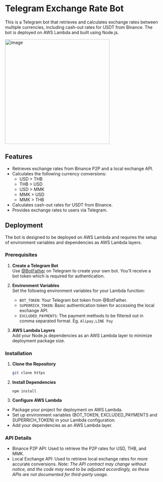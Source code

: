 # Telegram Exchange Rate Bot

This is a Telegram bot that retrieves and calculates exchange rates between multiple currencies, including cash-out rates for USDT from Binance. The bot is deployed on AWS Lambda and built using Node.js.

<img width="343" alt="image" src="https://github.com/user-attachments/assets/8ff95e0d-9bc0-4977-ae5e-04e4ac101ce3">

## Features

- Retrieves exchange rates from Binance P2P and a local exchange API.
- Calculates the following currency conversions:
  - USD > THB
  - THB > USD
  - USD > MMK
  - MMK > USD
  - MMK > THB
- Calculates cash-out rates for USDT from Binance.
- Provides exchange rates to users via Telegram.

## Deployment

The bot is designed to be deployed on AWS Lambda and requires the setup of environment variables and dependencies as AWS Lambda layers.

### Prerequisites

1. **Create a Telegram Bot**  
   Use [@BotFather](https://t.me/botfather) on Telegram to create your own bot. You'll receive a bot token which is required for authentication.

2. **Environment Variables**  
   Set the following environment variables for your Lambda function:
   - `BOT_TOKEN`: Your Telegram bot token from @BotFather.
   - `SUPERRICH_TOKEN`: Basic authentication token for accessing the local exchange API.
   - `EXCLUDED_PAYMENTS`: The payment methods to be filtered out in comma separated format. Eg. `Alipay,LINE Pay`

3. **AWS Lambda Layers**  
   Add your Node.js dependencies as an AWS Lambda layer to minimize deployment package size.

### Installation

1. **Clone the Repository**

   ```sh
   git clone https
2. **Install Dependencies**
   ```
   npm install
3. **Configure AWS Lambda**
- Package your project for deployment on AWS Lambda.
- Set up environment variables (BOT_TOKEN, EXCLUDED_PAYMENTS and SUPERRICH_TOKEN) in your Lambda configuration.
- Add your dependencies as an AWS Lambda layer.

### API Details
- Binance P2P API: Used to retrieve the P2P rates for USD, THB, and MMK.
- Local Exchange API: Used to retrieve local exchange rates for more accurate conversions.
*Note: The API contract may change without notice, and the code may need to be adjusted accordingly, as these APIs are not documented for third-party usage.*
